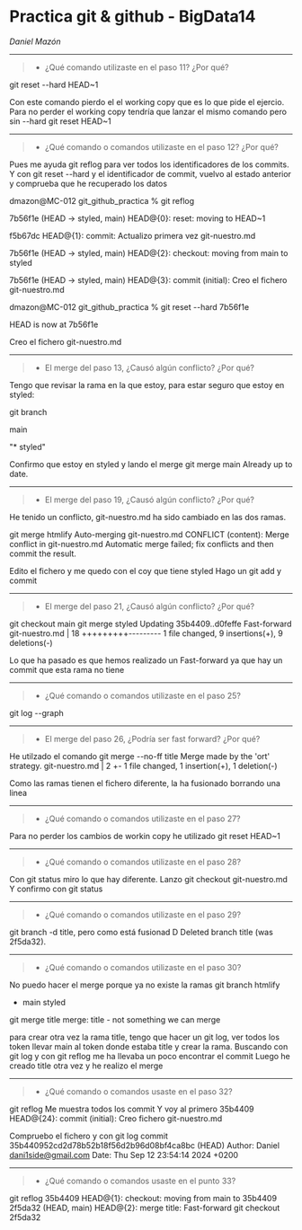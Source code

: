 # Practica git & github - BigData14
*Daniel Mazón*

-------
> - ¿Qué comando utilizaste en el paso 11? ¿Por qué?

git reset --hard HEAD~1

Con este comando pierdo el el working copy que es lo que pide el ejercio.
Para no perder el working copy tendría que lanzar el mismo comando pero sin --hard
git reset HEAD~1

-------


> - ¿Qué comando o comandos utilizaste en el paso 12? ¿Por qué?

Pues me ayuda git reflog para ver todos los identificadores de los commits.
Y con git reset --hard y el identificador de commit, vuelvo al estado anterior y
comprueba que he recuperado los datos

dmazon@MC-012 git_github_practica % git reflog

7b56f1e (HEAD -> styled, main) HEAD@{0}: reset: moving to HEAD~1

f5b67dc HEAD@{1}: commit: Actualizo primera vez git-nuestro.md

7b56f1e (HEAD -> styled, main) HEAD@{2}: checkout: moving from main to styled

7b56f1e (HEAD -> styled, main) HEAD@{3}: commit (initial): Creo el fichero git-nuestro.md

dmazon@MC-012 git_github_practica % git reset --hard 7b56f1e

HEAD is now at 7b56f1e 

Creo el fichero git-nuestro.md


-------


> - El merge del paso 13, ¿Causó algún conflicto? ¿Por qué?

Tengo que revisar la rama en la que estoy, para estar seguro que estoy en styled:

git branch

main

"* styled"

Confirmo que estoy en styled
y lando el merge
git merge main
Already up to date.

-------


> - El merge del paso 19, ¿Causó algún conflicto? ¿Por qué?

He tenido un conflicto, git-nuestro.md ha sido cambiado en las dos ramas.

git merge htmlify
Auto-merging git-nuestro.md
CONFLICT (content): Merge conflict in git-nuestro.md
Automatic merge failed; fix conflicts and then commit the result.

Edito el fichero y me quedo con el coy que tiene styled
Hago un git add y commit


-------

> - El merge del paso 21, ¿Causó algún conflicto? ¿Por qué?

git checkout main
git merge styled
Updating 35b4409..d0feffe
Fast-forward
 git-nuestro.md | 18 +++++++++---------
 1 file changed, 9 insertions(+), 9 deletions(-)

Lo que ha pasado es que hemos realizado un Fast-forward ya que hay un commit
que esta rama no tiene

-------

> - ¿Qué comando o comandos utilizaste en el paso 25?

git log --graph

-------

> - El merge del paso 26, ¿Podría ser fast forward? ¿Por qué?
  
He utilzado el comando
git merge --no-ff title
Merge made by the 'ort' strategy.
git-nuestro.md | 2 +-
1 file changed, 1 insertion(+), 1 deletion(-)

Como las ramas tienen el fichero diferente, la ha fusionado borrando una linea

-------

> - ¿Qué comando o comandos utilizaste en el paso 27?

Para no perder los cambios de workin copy he utilizado
git reset  HEAD~1

-------

> - ¿Qué comando o comandos utilizaste en el paso 28?

Con git status miro lo que hay diferente.
Lanzo git checkout git-nuestro.md
Y confirmo con git status

-------

> - ¿Qué comando o comandos utilizaste en el paso 29?

git branch -d title, pero como está fusionad D
Deleted branch title (was 2f5da32).

-------

> - ¿Qué comando o comandos utilizaste en el paso 30?

No puedo hacer el merge porque ya no existe la ramas
git branch
  htmlify
* main
  styled

git merge title
merge: title - not something we can merge

para crear otra vez la rama title, tengo que hacer un git log, ver todos los token
llevar main al token donde estaba title y crear la rama.
Buscando con git log y con git reflog me ha llevaba un poco encontrar el commit
Luego he creado title otra vez y he realizo el merge

-------

> - ¿Qué comando o comandos usaste en el paso 32?

git reflog
Me muestra todos los commit
Y voy al primero
35b4409 HEAD@{24}: commit (initial): Creo fichero git-nuestro.md

Compruebo el fichero y con
git log
commit 35b440952cd2d78b52b18f56d2b96d08bf4ca8bc (HEAD)
Author: Daniel <dani1side@gmail.com>
Date:   Thu Sep 12 23:54:14 2024 +0200

-------

> - ¿Qué comando o comandos usaste en el punto 33?

git reflog
35b4409 HEAD@{1}: checkout: moving from main to 35b4409
2f5da32 (HEAD, main) HEAD@{2}: merge title: Fast-forward
git checkout 2f5da32

